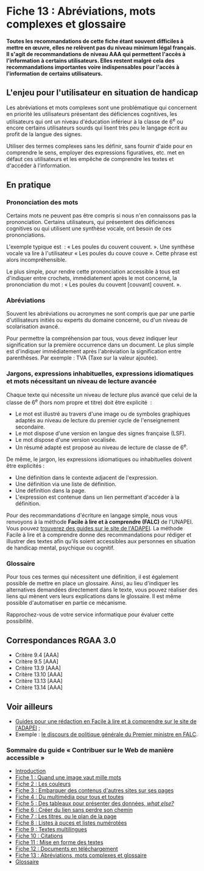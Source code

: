 # Fiche 13&nbsp;: Abréviations, mots complexes et glossaire

**Toutes les recommandations de cette fiche étant souvent difficiles à mettre en &oelig;uvre, elles ne relèvent pas du niveau minimum légal français. Il s'agit de recommandations de niveau AAA qui permettent l'accès à l'information à certains utilisateurs. Elles restent malgré cela des recommandations importantes voire indispensables pour l'accès à l'information de certains utilisateurs.**

## L'enjeu pour l'utilisateur en situation de handicap

Les abréviations et mots complexes sont une problématique qui concernent en priorité les utilisateurs présentant des déficiences cognitives, les utilisateurs qui ont un niveau d'éducation inférieur à la classe de 6<sup>e</sup> ou encore certains utilisateurs sourds qui lisent très peu le langage écrit au profit de la langue des signes. 

Utiliser des termes complexes sans les définir, sans fournir d'aide pour en comprendre le sens, employer des expressions figuratives, etc. met en défaut ces utilisateurs et les empêche de comprendre les textes et d'accéder à l'information.

## En pratique

### Prononciation des mots

Certains mots ne peuvent pas être compris si nous n'en connaissons pas la prononciation. Certains utilisateurs, qui présentent des déficiences cognitives ou qui utilisent une synthèse vocale, ont besoin de ces prononciations. 

L'exemple typique est &nbsp;: «&nbsp;Les poules du couvent couvent.&nbsp;». Une synthèse vocale va lire à l'utilisateur «&nbsp;Les poules du couve couve&nbsp;». Cette phrase est alors incompréhensible.

Le plus simple, pour rendre cette prononciation accessible à tous est d'indiquer entre crochets, immédiatement après le mot concerné, la prononciation du mot : «&nbsp;Les poules du couvent [couvant] couvent.&nbsp;».

### Abréviations

Souvent les abréviations ou acronymes ne sont compris que par une partie d'utilisateurs initiés ou experts du domaine concerné, ou d'un niveau de scolarisation avancé. 

Pour permettre la compréhension par tous, vous devez indiquer leur signification sur la première occurrence dans un document. 
Le plus simple est d'indiquer immédiatement après l'abréviation la signification entre parenthèses. Par exemple : TVA (Taxe sur la valeur ajoutée).

### Jargons, expressions inhabituelles, expressions idiomatiques et mots nécessitant un niveau de lecture avancée

Chaque texte qui nécessite un niveau de lecture plus avancé que celui de la classe de 6<sup>e</sup>  (hors nom propre et titre) doit être explicité &nbsp;:

- Le mot est illustré au travers d'une image ou de symboles graphiques adaptés au niveau de lecture du premier cycle de l'enseignement secondaire.
- Le mot dispose d'une version en langue des signes française (LSF).
- Le mot dispose d'une version vocalisée.
- Un résumé adapté est proposé au niveau de lecture de classe de 6<sup>e</sup>.

De même, le jargon, les expressions idiomatiques ou inhabituelles doivent être explicités&nbsp;:

- Une définition dans le contexte adjacent de l'expression.
- Une définition via une liste de définition.
- Une définition dans la page.
- L'expression est contenue dans un lien permettant d'accéder à la définition.

Pour des recommandations d'écriture en langage simple, nous vous renvoyons à la méthode **Facile à lire et à comprendre (FALC)** de l'UNAPEI. Vous pouvez [trouverez des guides sur le site de l'ADAPEI](http://www.adapei66.org/articles-5/78-158-les-3-guides/). La méthode Facile à lire et à comprendre donne des recommandations pour rédiger et illustrer des textes afin qu'ils soient accessibles aux personnes en situation de handicap mental, psychique ou cognitif. 

### Glossaire

Pour tous ces termes qui nécessitent une définition, il est également possible de mettre en place un glossaire. Ainsi, au lieu d'indiquer les alternatives demandées directement dans le texte, vous pouvez réaliser des liens qui mènent vers leurs explications dans le glossaire. Il est même possible d'automatiser en partie ce mécanisme.

Rapprochez-vous de votre service informatique pour évaluer cette possibilité.

## Correspondances RGAA 3.0

- Critère 9.4 [AAA] 
- Critère 9.5 [AAA]
- Critère 13.9 [AAA]
- Critère 13.10 [AAA]
- Critère 13.13 [AAA]
- Critère 13.14 [AAA]

## Voir ailleurs

- [Guides pour une rédaction en Facile à lire et à comprendre sur le site de l'ADAPEI](http://www.adapei66.org/articles-5/78-158-les-3-guides/)&nbsp;;
- Exemple&nbsp;: [le discours de politique générale du Premier ministre en FALC](http://www.social-sante.gouv.fr/actualite-presse,42/discours,2333/facile-a-lire-et-a-comprendre-le,15019.html).


### Sommaire du guide «&nbsp;Contribuer sur le Web de manière accessible&nbsp;»

* [Introduction](0-intro.md)
* [Fiche 1&nbsp;: Quand une image vaut mille mots](images.md)
* [Fiche 2&nbsp;: Les couleurs](couleurs.md)
* [Fiche 3&nbsp;: Embarquer des contenus d'autres sites sur ses pages](cadres.md)
* [Fiche 4&nbsp;: Du multimédia pour tous et toutes](multimedia.md)
* [Fiche 5&nbsp;: Des tableaux pour présenter des données, <i lang="en">what else?</i>](tableaux.md)
* [Fiche 6&nbsp;: Créer du lien sans perdre son chemin](liens.md)
* [Fiche 7&nbsp;: Les titres, ou le plan de la page](titres.md)
* [Fiche 8&nbsp;: Listes à puces et listes numérotées](listes.md)
* [Fiche 9&nbsp;: Textes multilingues](langue.md)
* [Fiche 10&nbsp;: Citations](citations.md)
* [Fiche 11&nbsp;: Mise en forme des textes](mise-en-forme.md)
* [Fiche 12&nbsp;: Documents en téléchargement](docs_telechargement.md)
* [Fiche 13&nbsp;: Abréviations, mots complexes et glossaire](definition.md)
* [Glossaire](glossaire.md)
